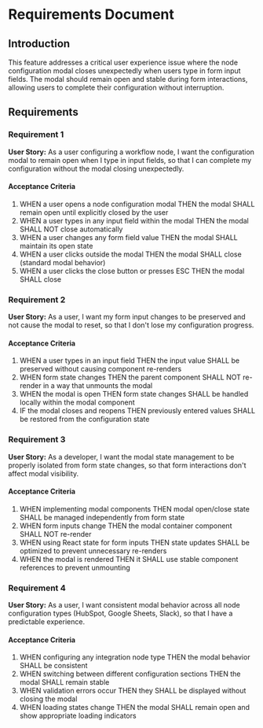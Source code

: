 # Requirements Document

## Introduction

This feature addresses a critical user experience issue where the node configuration modal closes unexpectedly when users type in form input fields. The modal should remain open and stable during form interactions, allowing users to complete their configuration without interruption.

## Requirements

### Requirement 1

**User Story:** As a user configuring a workflow node, I want the configuration modal to remain open when I type in input fields, so that I can complete my configuration without the modal closing unexpectedly.

#### Acceptance Criteria

1. WHEN a user opens a node configuration modal THEN the modal SHALL remain open until explicitly closed by the user
2. WHEN a user types in any input field within the modal THEN the modal SHALL NOT close automatically
3. WHEN a user changes any form field value THEN the modal SHALL maintain its open state
4. WHEN a user clicks outside the modal THEN the modal SHALL close (standard modal behavior)
5. WHEN a user clicks the close button or presses ESC THEN the modal SHALL close

### Requirement 2

**User Story:** As a user, I want my form input changes to be preserved and not cause the modal to reset, so that I don't lose my configuration progress.

#### Acceptance Criteria

1. WHEN a user types in an input field THEN the input value SHALL be preserved without causing component re-renders
2. WHEN form state changes THEN the parent component SHALL NOT re-render in a way that unmounts the modal
3. WHEN the modal is open THEN form state changes SHALL be handled locally within the modal component
4. IF the modal closes and reopens THEN previously entered values SHALL be restored from the configuration state

### Requirement 3

**User Story:** As a developer, I want the modal state management to be properly isolated from form state changes, so that form interactions don't affect modal visibility.

#### Acceptance Criteria

1. WHEN implementing modal components THEN modal open/close state SHALL be managed independently from form state
2. WHEN form inputs change THEN the modal container component SHALL NOT re-render
3. WHEN using React state for form inputs THEN state updates SHALL be optimized to prevent unnecessary re-renders
4. WHEN the modal is rendered THEN it SHALL use stable component references to prevent unmounting

### Requirement 4

**User Story:** As a user, I want consistent modal behavior across all node configuration types (HubSpot, Google Sheets, Slack), so that I have a predictable experience.

#### Acceptance Criteria

1. WHEN configuring any integration node type THEN the modal behavior SHALL be consistent
2. WHEN switching between different configuration sections THEN the modal SHALL remain stable
3. WHEN validation errors occur THEN they SHALL be displayed without closing the modal
4. WHEN loading states change THEN the modal SHALL remain open and show appropriate loading indicators